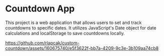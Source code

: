<h1>Countdown App</h1>
This project is a web application that allows users to set and track countdowns to specific dates. It utilizes JavaScript's Date object for date calculations and localStorage to save countdowns locally.

https://github.com/rlapcak/custom-countdown/assets/160675740/e5f3622f-bb7a-4209-9c3e-3b109aa74cb8

